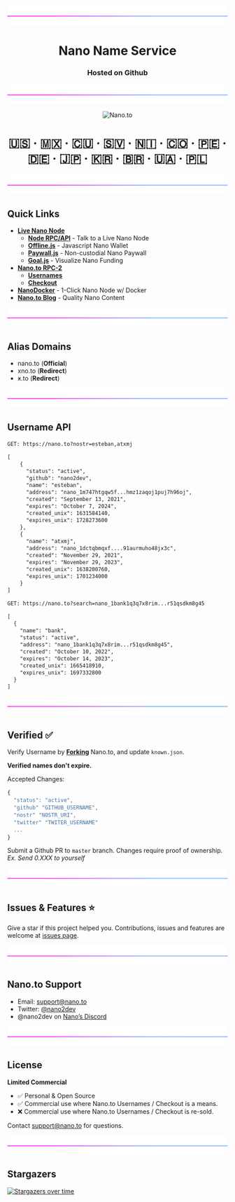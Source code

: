 ![line](https://github.com/fwd/n2/raw/master/.github/line.png)

<h1 align="center">Nano Name Service</h1>
<h3 align="center">Hosted on Github</h3>

![line](https://github.com/fwd/n2/raw/master/.github/line.png)

<p align="center">
  <img src="https://github.com/fwd/nano/raw/master/dist/images/funding.png" alt="Nano.to" />
</p>

<h1 align="center">🇺🇸 · 🇲🇽 · 🇨🇺 · 🇸🇻 · 🇳🇮 · 🇨🇴 · 🇵🇪 · 🇩🇪 · 🇯🇵 · 🇰🇷 · 🇧🇷 · 🇺🇦 · 🇵🇱</h1>

![line](https://github.com/fwd/n2/raw/master/.github/line.png)

## Quick Links

- [**Live Nano Node**](https://rpc.nano.to)
  - [**Node RPC/API**](https://rpc.nano.to) - Talk to a Live Nano Node
  - [**Offline.js**](https://github.com/fwd/nano-offline#offlinejs) - Javascript Nano Wallet
  - [**Paywall.js**](https://github.com/fwd/nano-wall#nanowalljs) - Non-custodial Nano Paywall
  - [**Goal.js**](https://github.com/fwd/nano-goal#nanogoaljs) - Visualize Nano Funding
- [**Nano.to RPC-2**](https://api.nano.to) 
  - [**Usernames**](https://docs.nano.to/usernames#getting-started) 
  - [**Checkout**](https://docs.nano.to/checkout#getting-started) 
- [**NanoDocker**](https://github.com/fwd/nano-docker) - 1-Click Nano Node w/ Docker
- [**Nano.to Blog**](https://blog.nano.to) - Quality Nano Content

![line](https://github.com/fwd/n2/raw/master/.github/line.png)

## Alias Domains

- nano.to (**Official**)
- xno.to (**Redirect**)
- ӿ.to (**Redirect**)

![line](https://github.com/fwd/n2/raw/master/.github/line.png)

## Username API

```
GET: https://nano.to?nostr=esteban,atxmj
```

```
[
    {
      "status": "active",
      "github": "nano2dev",
      "name": "esteban",
      "address": "nano_1m747htgqw5f...hmz1zaqoj1puj7h96oj",
      "created": "September 13, 2021",
      "expires": "October 7, 2024",
      "created_unix": 1631584140,
      "expires_unix": 1728273600
    },
    {
      "name": "atxmj",
      "address": "nano_1dctqbmqxf....91aurmuho48jx3c",
      "created": "November 29, 2021",
      "expires": "November 29, 2023",
      "created_unix": 1638200760,
      "expires_unix": 1701234000
    }
]
```

```
GET: https://nano.to?search=nano_1bank1q3q7x8rim...r51qsdkm8g45
```

```
[
  {
    "name": "bank",
    "status": "active",
    "address": "nano_1bank1q3q7x8rim...r51qsdkm8g45",
    "created": "October 10, 2022",
    "expires": "October 14, 2023",
    "created_unix": 1665418910,
    "expires_unix": 1697332800
  }
]
```

![line](https://github.com/fwd/n2/raw/master/.github/line.png)

## Verified ✅

Verify Username by **[Forking](https://github.com/fwd/nano-to/fork)** Nano.to, and update ```known.json```. 

**Verified names don't expire.**

Accepted Changes:
```js
{
  "status": "active",
  "github" "GITHUB_USERNAME",
  "nostr" "NOSTR_URI",
  "twitter" "TWITER_USERNAME"
  ...
}
```

Submit a Github PR to ```master``` branch. Changes require proof of ownership. *Ex. Send 0.XXX to yourself*

![line](https://github.com/fwd/n2/raw/master/.github/line.png)

## Issues & Features ⭐️

Give a star if this project helped you. Contributions, issues and features are welcome at [issues page](https://github.com/fwd/nano/issues).

![line](https://github.com/fwd/n2/raw/master/.github/line.png)

## Nano.to Support

- Email: support@nano.to
- Twitter: [@nano2dev](https://twitter.com/nano2dev)
- @nano2dev on [Nano’s Discord](https://discord.com/invite/RNAE2R9) 

![line](https://github.com/fwd/n2/raw/master/.github/line.png)

## License

**Limited Commercial**

- ✅ Personal & Open Source
- ✅ Commercial use where Nano.to Usernames / Checkout is a means.
- ❌ Commercial use where Nano.to Usernames / Checkout is re-sold.

Contact [support@nano.to](mailto:support@nano.to) for questions.

![line](https://github.com/fwd/n2/raw/master/.github/line.png)

## Stargazers

[![Stargazers over time](https://starchart.cc/fwd/nano-to.svg)](https://github.com/fwd/nano-to)
